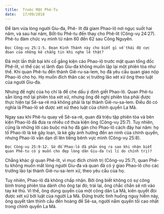 ```yaml
---
title:  Trước Mặt Phê-Tu
date:   17/09/2018
---
```


Để làm vừa lòng người Giu-đa, Phê- lít đã giam Phao-lô nơi ngục suốt hai năm, và sau hai năm, Bốt-tiu Phê-tu đến thay cho Phê-lít (Công-vụ 24:27). Phê-tu đảm chức vụ mình từ năm 60 đến 62 sau Công Nguyên.

`Đọc Công-vụ 25:1-5. Đoạn Kinh Thánh này cho biết gì về thái độ cực đoan của những kẻ chẳng tin khi nghe lẽ thật?`

Đã một lần thất bại khi cố gắng kiện cáo Phao-lô trước mặt quan tổng đốc Phê-lít, vì thế các vị lãnh đạo Giu-đa không muốn lập lại một phiên tòa như thế. Khi quan Phê-tu đến thành Giê-ru-sa-lem, họ đã yêu cầu quan giao nộp Phao-lô cho họ. Họ muốn đích thân các vị trưởng lão xét xử ông theo luật của người Giu-đa.

Nhưng đề nghị của họ chỉ là để che dấu ý định giết Phao-lô. Quan Phê-tu sẵn lòng mở lại phiên tòa xét xử, nhưng ông đề nghị phiên tòa phải được thực hiện tại Sê-sa-rê mà không phải là tại thành Giê-ru-sa-lem. Điều đó có nghĩa là Phao-lô sẽ được xét xử theo luật của chính quyền La Mã.

Ngay sau khi Phê-tu quay về Sê-sa-rê, quan đã triệu tập phiên tòa và bên kiện Phao-lô đã đưa ra nhiều cớ thưa kiện ông (Công-vụ 25:7). Tuy nhiên, cũng là những lời cáo buộc mà họ đã gán cho Phao-lô cách đây hai năm: họ tố Phao-lô là kẻ gây loạn, là kẻ gây ảnh hưởng đến an ninh của chính quyền, nhưng Phao-lô vẫn dạn dĩ lên tiếng bênh vực mình (Công-vụ 25:8).

`Đọc Công-vụ 25:9-12. Sứ đồ Phao-lô đã phản ứng ra sao khi nhận biết quan Phê-tu có ý muốn cho đẹp lòng dân Giu-đa (vì lí do chính trị)?`

Chẳng khác gì quan Phê-lít, vì mục đích chính trị (Công-vụ 25:7), quan Phê-tu không muốn mất lòng người Giu-đa và quan đã có ý giao Phao-lô cho các trưởng lão tại thành Giê-ru-sa-lem xử, theo yêu cầu của họ.

Tuy nhiên, Phao-lô đã không chấp nhận. Bởi ông biết không có sự công bình trong phiên tòa dành cho ông tại đó; trái lại, ông chắc chắn sẽ rơi vào tay kẻ thù. Vì thế, ông dùng quyền của một công dân La Mã, kiên quyết đòi được xét xử bởi luật của người La Mã. Đứng trước tình huống nguy hiểm này, ông quyết tâm thỉnh cầu đến hoàng đế Sê-sa, người nắm quyền tối cao nhất trong chính quyền La Mã.